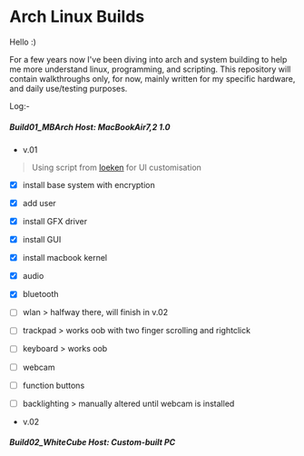 # Arch Linux Builds

Hello :)

For a few years now I've been diving into arch and system building to help me more understand linux, programming, and scripting.
This repository will contain walkthroughs only, for now, mainly written for my specific hardware, and daily use/testing purposes.

Log:-

##### Build01_MBArch          Host: MacBookAir7,2 1.0
- v.01   
> Using script from [loeken](https://github.com/loeken) for UI customisation
  - [x] install base system with encryption
  - [x] add user
  - [x] install GFX driver
  - [x] install GUI
  - [x] install macbook kernel
  - [x] audio
  - [x] bluetooth
  - [ ] wlan              > halfway there, will finish in v.02
  - [ ] trackpad          > works oob with two finger scrolling and rightclick
  - [ ] keyboard          > works oob
  - [ ] webcam
  - [ ] function buttons
  - [ ] backlighting      > manually altered until webcam is installed  



- v.02
      
##### Build02_WhiteCube       Host: Custom-built PC
